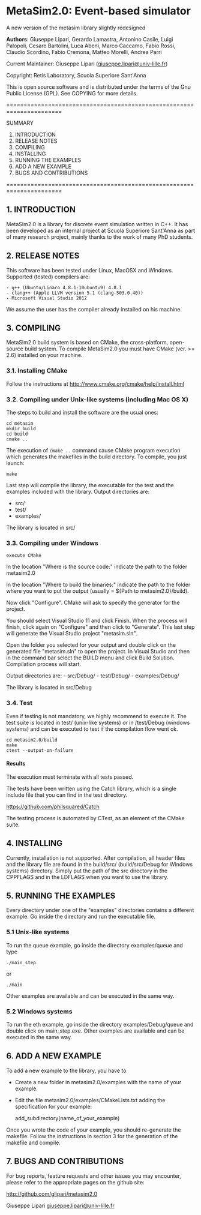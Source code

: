 MetaSim2.0: Event-based simulator
=================================
A new version of the metasim library slightly redesigned

**Authors**: Giuseppe Lipari, Gerardo Lamastra, Antonino Casile, Luigi
Palopoli, Cesare Bartolini, Luca Abeni, Marco Caccamo, Fabio Rossi,
Claudio Scordino, Fabio Cremona, Matteo Morelli, Andrea Parri

Current Maintainer: Giuseppe Lipari (giuseppe.lipari@univ-lille.fr)

Copyright: Retis Laboratory, Scuola Superiore Sant'Anna

This is open source software and is distributed under the terms of the Gnu
Public License (GPL). See COPYING for more details.

======================================================================

SUMMARY

1. INTRODUCTION
2. RELEASE NOTES
3. COMPILING
4. INSTALLING
5. RUNNING THE EXAMPLES
6. ADD A NEW EXAMPLE
7. BUGS AND CONTRIBUTIONS

======================================================================

## 1. INTRODUCTION

MetaSim2.0 is a library for discrete event simulation written in
C++. It has been developed as an internal project at Scuola Superiore
Sant'Anna as part of many research project, mainly thanks to the work
of many PhD students.

## 2. RELEASE NOTES

This software has been tested under Linux, MacOSX and
Windows. Supported (tested) compilers are:

	- g++ (Ubuntu/Linaro 4.8.1-10ubuntu9) 4.8.1
	- clang++ (Apple LLVM version 5.1 (clang-503.0.40))
	- Microsoft Visual Studio 2012    

We assume the user has the compiler already installed on his machine.

## 3. COMPILING

MetaSim2.0 build system is based on CMake, the cross-platform,
open-source build system.  To compile MetaSim2.0 you must have CMake
(ver. >= 2.6) installed on your machine.

### 3.1. Installing CMake

Follow the instructions at
http://www.cmake.org/cmake/help/install.html

### 3.2. Compiling under Unix-like systems (including Mac OS X)

The steps to build and install the software are the usual ones:

    cd metasim
    mkdir build
    cd build
    cmake ..
    
The execution of ```cmake ..``` command cause CMake program execution
which generates the makefiles in the build directory. To compile, you
just launch:

	make

Last step will compile the library, the executable for the test and
the examples included with the library.  Output directories are:

- src/
- test/
- examples/
	
The library is located in src/

### 3.3. Compiling under Windows

    execute CMake

In the location "Where is the source code:" indicate the path to the
folder metasim2.0

In the location "Where to build the binaries:" indicate the path to
the folder where you want to put the output (usually = ${Path to
metasim2.0}/build).

Now click "Configure". CMake will ask to specify the generator for the project.

You should select Visual Studio 11 and click Finish. When the process
will finish, click again on "Configure" and then click to
"Generate". This last step will generate the Visual Studio project
"metasim.sln".

Open the folder you selected for your output and double click on the
generated file "metasim.sln" to open the project. In Visual Studio and
then in the command bar select the BUILD menu and click Build
Solution. Compilation process will start.

Output directories are:
	- src/Debug/
	- test/Debug/
	- examples/Debug/
	
The library is located in src/Debug

### 3.4. Test

Even if testing is not mandatory, we highly recommend to execute it.
The test suite is located in test/ (unix-like systems) or in
/test/Debug (windows systems) and can be executed to test if the
compilation flow went ok.

    cd metasim2.0/build
	make
	ctest --output-on-failure

#### Results

The execution must terminate with all tests passed.

The tests have been written using the Catch library, which is a single
include file that you can find in the test directory.

https://github.com/philsquared/Catch

The testing process is automated by CTest, as an element of the CMake suite.

## 4. INSTALLING

Currently, installation is not supported. After compilation, all
header files and the library file are found in the build/src/
(build/src/Debug for Windows systems) directory. Simply put the path
of the src directory in the CPPFLAGS and in the LDFLAGS when you want
to use the library.


## 5. RUNNING THE EXAMPLES

Every directory under one of the "examples" directories contains a
different example. Go inside the directory and run the executable
file.

### 5.1 Unix-like systems

To run the queue example, go inside the directory
examples/queue and type

	./main_step

or

	./main

Other examples are available and can be executed in the same way.

### 5.2 Windows systems

To run the eth example, go inside the directory examples/Debug/queue
and double click on main_step.exe.  Other examples are available and
can be executed in the same way.

## 6. ADD A NEW EXAMPLE

To add a new example to the library, you have to

- Create a new folder in metasim2.0/examples with the name of your
  example.
- Edit the file metasim2.0/examples/CMakeLists.txt adding the
  specification for your example:

	add_subdirectory(name_of_your_example)
	
Once you wrote the code of your example, you should re-generate the
makefile. Follow the instructions in section 3 for the generation of
the makefile and compile.

## 7. BUGS AND CONTRIBUTIONS

For bug reports, feature requests and other issues you may encounter,
please refer to the appropriate pages on the github site:

  http://github.com/glipari/metasim2.0

Giuseppe Lipari
giuseppe.lipari@univ-lille.fr
